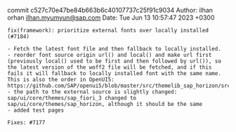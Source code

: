 commit c527c70e47be84b663b6c40107737c25f91c9034
Author: ilhan orhan <ilhan.myumyun@sap.com>
Date:   Tue Jun 13 10:57:47 2023 +0300

    fix(framework): prioritize external fonts over locally installed (#7184)
    
    - Fetch the latest font file and then fallback to locally installed.
    - reorder font source origin url() and local() and make url first (previously local() used to be first and then followed by url()), so the latest version of the woff2 file will be fetched, and if this fails it will fallback to locally installed font with the same name.
    This is also the order in OpenUI5: https://github.com/SAP/openui5/blob/master/src/themelib_sap_horizon/src/sap/ui/core/themes/sap_horizon/shared.less#L259
    - the path to the external source is slightly changed: sap/ui/core/themes/sap_fiori_3 changed to sap/ui/core/themes/sap_horizon, although it should be the same
    - added test pages
    
    Fixes: #7177
